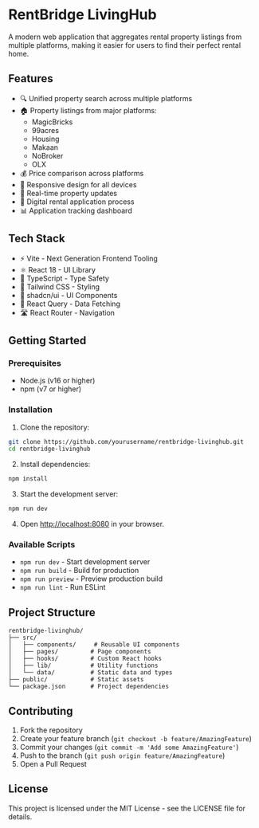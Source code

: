 # RentBridge LivingHub

A modern web application that aggregates rental property listings from multiple platforms, making it easier for users to find their perfect rental home.

## Features

- 🔍 Unified property search across multiple platforms
- 🏠 Property listings from major platforms:
  - MagicBricks
  - 99acres
  - Housing
  - Makaan
  - NoBroker
  - OLX
- 💰 Price comparison across platforms
- 📱 Responsive design for all devices
- 🔄 Real-time property updates
- 📝 Digital rental application process
- 📊 Application tracking dashboard

## Tech Stack

- ⚡ Vite - Next Generation Frontend Tooling
- ⚛️ React 18 - UI Library
- 📘 TypeScript - Type Safety
- 🎨 Tailwind CSS - Styling
- 🎯 shadcn/ui - UI Components
- 🔄 React Query - Data Fetching
- 🛣️ React Router - Navigation

## Getting Started

### Prerequisites

- Node.js (v16 or higher)
- npm (v7 or higher)

### Installation

1. Clone the repository:
```bash
git clone https://github.com/yourusername/rentbridge-livinghub.git
cd rentbridge-livinghub
```

2. Install dependencies:
```bash
npm install
```

3. Start the development server:
```bash
npm run dev
```

4. Open [http://localhost:8080](http://localhost:8080) in your browser.

### Available Scripts

- `npm run dev` - Start development server
- `npm run build` - Build for production
- `npm run preview` - Preview production build
- `npm run lint` - Run ESLint

## Project Structure

```
rentbridge-livinghub/
├── src/
│   ├── components/     # Reusable UI components
│   ├── pages/         # Page components
│   ├── hooks/         # Custom React hooks
│   ├── lib/           # Utility functions
│   └── data/          # Static data and types
├── public/            # Static assets
└── package.json       # Project dependencies
```

## Contributing

1. Fork the repository
2. Create your feature branch (`git checkout -b feature/AmazingFeature`)
3. Commit your changes (`git commit -m 'Add some AmazingFeature'`)
4. Push to the branch (`git push origin feature/AmazingFeature`)
5. Open a Pull Request

## License

This project is licensed under the MIT License - see the LICENSE file for details.
